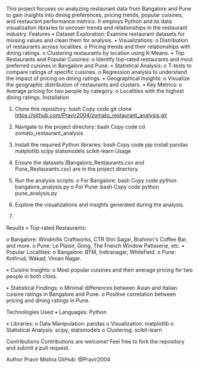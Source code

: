 This project focuses on analyzing restaurant data from Bangalore and Pune to gain insights into dining preferences, pricing trends, popular cuisines, and restaurant performance metrics. It employs Python and its data visualization libraries to uncover trends and relationships in the restaurant industry.
Features
•	Dataset Exploration: Examine restaurant datasets for missing values and clean them for analysis.
•	Visualizations:
o	Distribution of restaurants across localities.
o	Pricing trends and their relationships with dining ratings.
o	Clustering restaurants by location using K-Means.
•	Top Restaurants and Popular Cuisines:
o	Identify top-rated restaurants and most preferred cuisines in Bangalore and Pune.
•	Statistical Analysis:
o	T-tests to compare ratings of specific cuisines.
o	Regression analysis to understand the impact of pricing on dining ratings.
•	Geographical Insights:
o	Visualize the geographic distribution of restaurants and clusters.
•	Key Metrics:
o	Average pricing for two people by category.
o	Localities with the highest dining ratings.
Installation
1.	Clone this repository:
bash
Copy code
git clone https://github.com/Pravir2004/zomato_restaurant_analysis.git
2.	Navigate to the project directory:
bash
Copy code
cd zomato_restaurant_analysis
3.	Install the required Python libraries:
bash
Copy code
pip install pandas matplotlib scipy statsmodels scikit-learn
Usage
1.	Ensure the datasets (Bangalore_Restaurants.csv and Pune_Restaurants.csv) are in the project directory.
2.	Run the analysis scripts:
o	For Bangalore:
bash
Copy code
python bangalore_analysis.py
o	For Pune:
bash
Copy code
python pune_analysis.py
3.	Explore the visualizations and insights generated during the analysis.

4.	
Results
•	Top-rated Restaurants:

o	Bangalore: Windmills Craftworks, CTR Shri Sagar, Brahmin's Coffee Bar, and more.
o	Pune: Le Plaisir, Gong, The French Window Patisserie, etc.
•	Popular Localities:
o	Bangalore: BTM, Indiranagar, Whitefield.
o	Pune: Kothrud, Wakad, Viman Nagar.

•	Cuisine Insights:
o	Most popular cuisines and their average pricing for two people in both cities.

•	Statistical Findings:
o	Minimal differences between Asian and Italian cuisine ratings in Bangalore and Pune.
o	Positive correlation between pricing and dining ratings in Pune.

Technologies Used
•	Languages: Python

•	Libraries:
o	Data Manipulation: pandas
o	Visualization: matplotlib
o	Statistical Analysis: scipy, statsmodels
o	Clustering: scikit-learn


Contributions
Contributions are welcome! Feel free to fork the repository and submit a pull request.


Author
Pravir Mishra
GitHub: @Pravir2004

